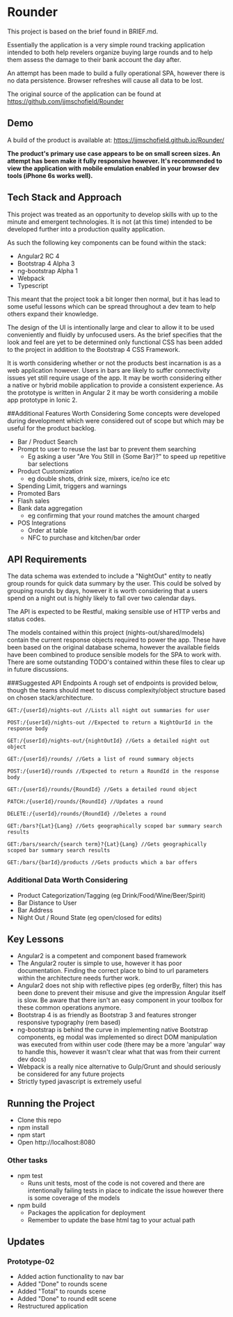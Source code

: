 # Rounder

This project is based on the brief found in BRIEF.md.

Essentially the application is a very simple round tracking application intended to
both help revelers organize buying large rounds and to help them assess the damage to their bank account the day after.

An attempt has been made to build a fully operational SPA, however there is no data persistence. Browser refreshes will cause all data to be lost.

The original source of the application can be found at https://github.com/jjmschofield/Rounder

## Demo
A build of the product is available at: https://jjmschofield.github.io/Rounder/

**The product's primary use case appears to be on small screen sizes. An attempt has been make it fully responsive however.
It's recommended to view the application with mobile emulation enabled in your browser dev tools (iPhone 6s works well).**

## Tech Stack and Approach
This project was treated as an opportunity to develop skills with up to the minute and emergent technologies. It is not (at this time) intended to be
developed further into a production quality application.

As such the following key components can be found within the stack:

* Angular2 RC 4
* Bootstrap 4 Alpha 3
* ng-bootstrap Alpha 1
* Webpack
* Typescript

This meant that the project took a bit longer then normal, but it has lead to some useful lessons which can be spread throughout a dev team to help others expand their knowledge.

The design of the UI is intentionally large and clear to allow it to be used conveniently and fluidly by unfocused users.
As the brief specifies that the look and feel are yet to be determined only functional CSS has been added to the project in addition to the Bootstrap 4 CSS Framework.

It is worth considering whether or not the products best incarnation is as a web application however. Users in bars are likely to suffer
connectivity issues yet still require usage of the app. It may be worth considering either a native or hybrid mobile application to provide
a consistent experience. As the prototype is written in Angular 2 it may be worth considering a mobile app prototype in Ionic 2.

##Additional Features Worth Considering
Some concepts were developed during development which were considered out of scope but which may be useful for the product backlog.

* Bar / Product Search
* Prompt to user to reuse the last bar to prevent them searching
  * Eg asking a user "Are You Still in {Some Bar}?" to speed up repetitive bar selections
* Product Customization
  * eg double shots, drink size, mixers, ice/no ice etc
* Spending Limit, triggers and warnings
* Promoted Bars
* Flash sales
* Bank data aggregation
  * eg confirming that your round matches the amount charged
* POS Integrations
  * Order at table
  * NFC to purchase and kitchen/bar order

## API Requirements
The data schema was extended to include a "NightOut" entity to neatly group rounds for quick data summary by the user.
This could be solved by grouping rounds by days, however it is worth considering that a users spend on a night out is highly likely to fall over
two calendar days.

The API is expected to be Restful, making sensible use of HTTP verbs and status codes.

The models contained within this project (nights-out/shared/models) contain the current response objects required to power the app.
These have been based on the original database schema, however the available fields have been combined to produce sensible models for the SPA to work with.
There are some outstanding TODO's contained within these files to clear up in future discussions.

###Suggested API Endpoints
A rough set of endpoints is provided below, though the teams should meet to discuss complexity/object structure based on chosen stack/architecture.

```GET:/{userId}/nights-out //Lists all night out summaries for user```

```POST:/{userId}/nights-out //Expected to return a NightOurId in the response body```

```GET:/{userId}/nights-out/{nightOutId} //Gets a detailed night out object```


```GET:/{userId}/rounds/ //Gets a list of round summary objects```

```POST:/{userId}/rounds //Expected to return a RoundId in the response body```

```GET:/{userId}/rounds/{RoundId} //Gets a detailed round object```

```PATCH:/{userId}/rounds/{RoundId} //Updates a round```

```DELETE:/{userId}/rounds/{RoundId} //Deletes a round```

```GET:/bars?{Lat}{Lang} //Gets geographically scoped bar summary search results```

```GET:/bars/search/{search term}?{Lat}{Lang} //Gets geographically scoped bar summary search results```

```GET:/bars/{barId}/products //Gets products which a bar offers```

### Additional Data Worth Considering
* Product Categorization/Tagging (eg Drink/Food/Wine/Beer/Spirit)
* Bar Distance to User
* Bar Address
* Night Out / Round State (eg open/closed for edits)

## Key Lessons
* Angular2 is a competent and component based framework
* The Angular2 router is simple to use, however it has poor documentation. Finding the correct place to bind to url parameters within the architecture needs further work.
* Angular2 does not ship with reflective pipes (eg orderBy, filter) this has been done to prevent their misuse and give the impression Angular itself is slow.
Be aware that there isn't an easy component in your toolbox for these common operations anymore.
* Bootstrap 4 is as friendly as Bootstrap 3 and features stronger responsive typography (rem based)
* ng-bootstrap is behind the curve in implementing native Bootstrap components, eg modal was implemented so direct DOM manipulation was executed from within user code
(there may be a more 'angular' way to handle this, however it wasn't clear what that was from their current dev docs)
* Webpack is a really nice alternative to Gulp/Grunt and should seriously be considered for any future projects
* Strictly typed javascript is extremely useful

## Running the Project
* Clone this repo
* npm install
* npm start
* Open http://localhost:8080

### Other tasks
* npm test
  * Runs unit tests, most of the code is not covered and there are intentionally failing tests in place to indicate the issue
  however there is some coverage of the models
* npm build
  * Packages the application for deployment
  * Remember to update the base html tag to your actual path

## Updates
### Prototype-02
* Added action functionality to nav bar
* Added "Done" to rounds scene
* Added "Total" to rounds scene
* Added "Done" to round edit scene
* Restructured application


